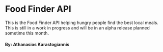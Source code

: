 # Food Finder API

This is the Food Finder API helping hungry people find the best local meals. 
This is still in a work in progress and will be in an alpha release planned sometime
this month.

#### By: Athanasios Karastogiannis